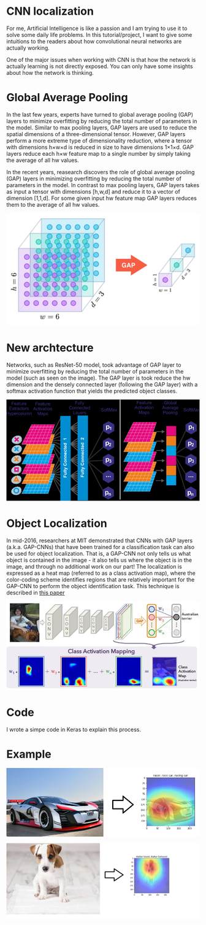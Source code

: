 # CNN localization 

For me, Artificial Intelligence is like a passion and I am trying to use it to solve some daily life problems. In this tutorial/project, I want to give some intuitions to the readers about how convolutional neural networks are actually working.

One of the major issues when working with CNN is that how the network is actually learning is not directly exposed. You can only have some insights about how the network is thinking.

# Global Average Pooling

In the last few years, experts have turned to global average pooling (GAP) layers to minimize overfitting by reducing the total number of parameters in the model. Similar to max pooling layers, GAP layers are used to reduce the spatial dimensions of a three-dimensional tensor. However, GAP layers perform a more extreme type of dimensionality reduction, where a tensor with dimensions h×w×d is reduced in size to have dimensions 1×1×d. GAP layers reduce each h×w feature map to a single number by simply taking the average of all hw values.

In the recent years, reasearch discovers the role of global average pooling (GAP) layers in minimizing overfitting by reducing the total number of parameters in the model. In contrast to max pooling layers, GAP layers takes as input a tensor with dimensions [h,w,d] and reduce it to a vector of dimension [1,1,d]. For some given input hw feature map GAP layers reduces them to the average of all hw values.

![global average pooling](images/global_average_pooling.png)

# New archtecture

Networks, such as ResNet-50 model, took advantage of GAP layer to minimize overfitting by reducing the total number of parameters in the model (such as seen on the image). The GAP layer is took reduce the hw dimension and the densely connected layer (following the GAP layer) with a softmax activation function that yields the predicted object classes.

![cnn](images/Global-average-pooling-layer-replacing-the-fully-connected-layers-The-output-layer.png)

# Object Localization

In mid-2016, researchers at MIT demonstrated that CNNs with GAP layers (a.k.a. GAP-CNNs) that have been trained for a classification task can also be used for object localization. That is, a GAP-CNN not only tells us what object is contained in the image - it also tells us where the object is in the image, and through no additional work on our part! The localization is expressed as a heat map (referred to as a class activation map), where the color-coding scheme identifies regions that are relatively important for the GAP-CNN to perform the object identification task. This technique is described in [this paper](https://arxiv.org/pdf/1512.04150.pdf)

![cam](images/cam.jpg)

# Code

I wrote a simpe code in Keras to explain this process.

# Example

![race](images/race.png)

![dog](images/dog.PNG)
